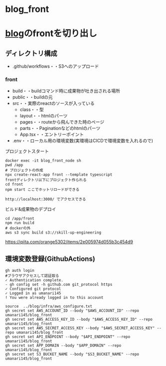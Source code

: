 # blog_front

# [blog](https://github.com/umanari145/blog)のfrontを切り出し
## ディレクトリ構成
- .github/workflows・・S3へのアップロード
### front

- build・・buildコマンド時に成果物が吐き出される場所
- public・・buildの元
- src・・実際のreactのソースが入っている
    - class・・型
    - layout・・htmlのパーツ
    - pages・・routeから飛んできた時のページ
    - parts・・Paginationなどのhtmlのパーツ
    - App.tsx・・エントリーポイント
- .env・・ローカル用の環境変数(実環境はCICDで環境変数を入れるので)

プロジェクトスタート
```
docker exec -it blog_front_node sh
pwd /app
# プロジェクトの作成
npx create-react-app front --template typescript
frontディレクトリ以下にプロジェクト作られる
cd front
npm start ここでホットリロードができる

http://localhost:3000/ でアクセスできる
```

ビルド&成果物のデプロイ
```
cd /app/front
npm run build
# dockerの外
aws s3 sync build s3://skill-up-engineering
```
https://qiita.com/orange5302/items/2e005974d055b3c454d9

## 環境変数登録(GithubActions)
```
gh auth login
#ブラウザアクセスして認証取る
✓ Authentication complete.
- gh config set -h github.com git_protocol https
✓ Configured git protocol
✓ Logged in as umanari145
! You were already logged in to this account

source  ../blog/infra/aws_configure.txt
gh secret set AWS_ACCOUNT_ID --body "$AWS_ACCOUNT_ID" --repo umanari145/blog_front
gh secret set AWS_ACCESS_KEY_ID --body "$AWS_ACCESS_KEY_ID" --repo umanari145/blog_front
gh secret set AWS_SECRET_ACCESS_KEY --body "$AWS_SECRET_ACCESS_KEY" --repo umanari145/blog_front
gh secret set API_ENDPOINT --body "$API_ENDPOINT" --repo umanari145/blog_front
gh secret set APP_DOMAIN --body "$APP_DOMAIN" --repo umanari145/blog_front
gh secret set S3_BUCKET_NAME --body "$S3_BUCKET_NAME" --repo umanari145/blog_front
```